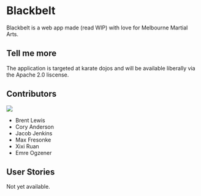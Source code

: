 # Blackbelt
Blackbelt is a web app made (read WIP) with love for Melbourne Martial Arts.

## Tell me more
The application is targeted at karate dojos and will be available liberally via
the Apache 2.0 liscense.

## Contributors
![](https://avatars1.githubusercontent.com/u/10470227?v=3&s=200)
- Brent Lewis
- Cory Anderson
- Jacob Jenkins
- Max Fresonke
- Xixi Ruan
- Emre Ogzener

## User Stories
Not yet available.

